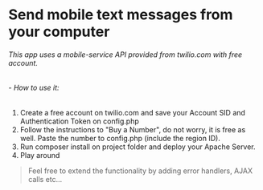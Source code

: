 # Send mobile text messages from your computer

###### This app uses a mobile-service API provided from twilio.com with free account. 

###### - How to use it:
1. Create a free account on twilio.com and save your Account SID and Authentication Token on config.php
2. Follow the instructions to "Buy a Number", do not worry, it is free as well. Paste the number to config.php (include the region ID).
3. Run composer install on project folder and deploy your Apache Server.
4. Play around

> Feel free to extend the functionality by adding error handlers, AJAX calls etc...

